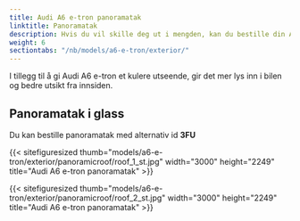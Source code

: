 ```yaml
---
title: Audi A6 e-tron panoramatak
linktitle: Panoramatak
description: Hvis du vil skille deg ut i mengden, kan du bestille din A6 e-tron med panoramatak.
weight: 6
sectiontabs: "/nb/models/a6-e-tron/exterior/"
---
```

<!-- markdownlint-disable MD033 -->

I tillegg til å gi Audi A6 e-tron et kulere utseende, gir det mer lys inn i bilen og bedre utsikt fra innsiden.

## Panoramatak i glass

Du kan bestille panoramatak med alternativ id **3FU**

{{< sitefiguresized thumb="models/a6-e-tron/exterior/panoramicroof/roof_1_st.jpg" width="3000" height="2249" title="Audi A6 e-tron panoramatak" >}}

{{< sitefiguresized thumb="models/a6-e-tron/exterior/panoramicroof/roof_2_st.jpg" width="3000" height="2249" title="Audi A6 e-tron panoramatak" >}}
